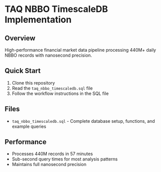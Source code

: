 # TAQ NBBO TimescaleDB Implementation

## Overview
High-performance financial market data pipeline processing 440M+ daily NBBO records with nanosecond precision.

## Quick Start
1. Clone this repository
2. Read the `taq_nbbo_timescaledb.sql` file
3. Follow the workflow instructions in the SQL file

## Files
- `taq_nbbo_timescaledb.sql` - Complete database setup, functions, and example queries


## Performance
- Processes 440M records in 57 minutes
- Sub-second query times for most analysis patterns
- Maintains full nanosecond precision
